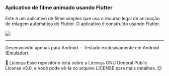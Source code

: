 ### Aplicativo de filme animado usando Flutter

Este é um aplicativo de filme simples que usa o recurso legal de animação de rolagem automática do Flutter. O aplicativo é construído usando Flutter.

![](https://github.com/caneto/movie_app_scroll/blob/main/screen/2023-02-13-10-41-29.gif)



---

Desenvolvido apenas para Android. - Testado exclusivamente em Android (Emulador).

📝 Licença
Esse repositório está sobre a Licença GNU General Public License v3.0, e você pode vê-la no arquivo LICENSE para mais detalhes. 😉

